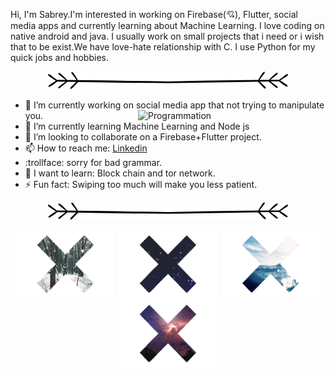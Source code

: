 Hi, I'm Sabrey.I'm interested in working on Firebase(💘), Flutter, social media apps and currently learning about Machine Learning. I love coding on native android and java. I usually work on small projects  that i need or i wish that to be exist.We have love-hate relationship with C. I use Python for my quick jobs and hobbies.

<p align="center">
   <img src="https://github.com/sabreys/sabreys/blob/main/Untitled-2.png?raw=true"/>
</p>





- 🔭 I’m currently working on social media app that not trying to manipulate you.<img img align="right" src="https://media1.tenor.com/images/1d1c57ceec3e94475c7ba1d3c13393d1/tenor.gif?itemid=10669013" alt="Programmation" width="300"/>
- 🌱 I’m currently learning Machine Learning and Node js
- 👯 I’m looking to collaborate on a Firebase+Flutter project.
- 📫 How to reach me: [Linkedin](https://www.linkedin.com/in/sabri-başoğlu-9781a51a8/)
- :trollface: sorry for bad grammar.
- 🔨 I want to learn: Block chain and tor network.
- ⚡ Fun fact: Swiping too much will make you less patient.


<p align="center">
   <img src="https://github.com/sabreys/sabreys/blob/main/Untitled-2.png?raw=true"/>
</p>


<p align="center">
  <img src="https://github.com/sabreys/sabreys/blob/main/kar.gif?raw=true"/>
  <img src="https://github.com/sabreys/sabreys/blob/main/uzay.gif?raw=true"/>
  <img src="https://github.com/sabreys/sabreys/blob/main/deniz.gif?raw=true"/>
  <img src="https://github.com/sabreys/sabreys/blob/main/f%C4%B1rt%C4%B1na.gif?raw=true"/>
</p>




<!--
**sabreys/sabreys** is a ✨ _special_ ✨ repository because its `README.md` (this file) appears on your GitHub profile.

-->
